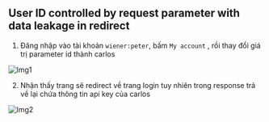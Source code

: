## User ID controlled by request parameter with data leakage in redirect

1. Đăng nhập vào tài khoản ``wiener:peter``, bấm ``My account`` , rồi thay đổi giá trị parameter id thành carlos 

![Img1](\assets/../img/change_value_parameter.png)

2. Nhận thấy trang sẽ redirect về trang login tuy nhiên trong response trả về lại chứa thông tin api key của carlos

![Img2](\assets/../img/done.png)